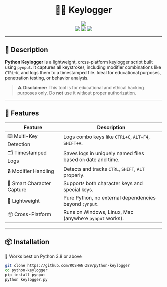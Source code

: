 <h1 align="center">🕵️‍♂️ Keylogger</h1>

<p align="center">
  <img src="https://img.shields.io/badge/Version-1.0-blue?style=for-the-badge">
  <br>
  <img src="https://img.shields.io/badge/Author-ROSHAN--Z89-green?style=flat-square">
  <img src="https://img.shields.io/badge/Open%20Source-Yes-cyan?style=flat-square">
  <img src="https://img.shields.io/badge/Written%20In-Python-blue?style=flat-square">
</p>

---

## 🧠 Description

**Python Keylogger** is a lightweight, cross-platform keylogger script built using `pynput`. It captures all keystrokes, including modifier combinations like `CTRL+K`, and logs them to a timestamped file. Ideal for educational purposes, penetration testing, or behavior analysis.

> ⚠️ **Disclaimer:** This tool is for educational and ethical hacking purposes only. Do **not** use it without proper authorization.

---

## 🚀 Features

| Feature | Description |
|--------|-------------|
| ⌨️ Multi-Key Detection | Logs combo keys like `CTRL+C`, `ALT+F4`, `SHIFT+A`. |
| 🗂️ Timestamped Logs | Saves logs in uniquely named files based on date and time. |
| 🔒 Modifier Handling | Detects and tracks `CTRL`, `SHIFT`, `ALT` properly. |
| 🧠 Smart Character Capture | Supports both character keys and special keys. |
| 🧾 Lightweight | Pure Python, no external dependencies beyond `pynput`. |
| 📦 Cross-Platform | Runs on Windows, Linux, Mac (anywhere `pynput` works). |

---

## 📦 Installation

🧪 Works best on Python 3.8 or above

```bash
git clone https://github.com/ROSHAN-Z89/python-keylogger
cd python-keylogger
pip install pynput
python keylogger.py
